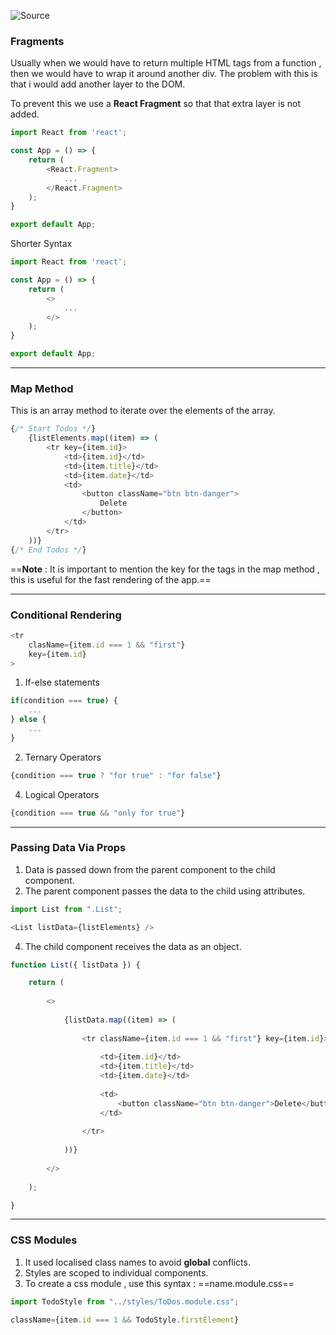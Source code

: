![Source](https://youtu.be/eILUmCJhl64?t=11016)

### Fragments
Usually when we would have to return multiple HTML tags from a function , then we would have to wrap it around another div. The problem with this is that i would add another layer to the DOM.

To prevent this we use a **React Fragment** so that that extra layer is not added.

```js
import React from 'react';

const App = () => {
	return (
		<React.Fragment>
			...
		</React.Fragment>
	);
}

export default App;
```

Shorter Syntax
```js
import React from 'react';

const App = () => {
	return (
		<>
			...
		</>
	);
}

export default App;
```

<hr>

### Map Method
This is an array method to iterate over the elements of the array.

```js
{/* Start Todos */}
	{listElements.map((item) => (
		<tr key={item.id}>
			<td>{item.id}</td>
			<td>{item.title}</td>
			<td>{item.date}</td>
			<td>
				<button className="btn btn-danger">
					Delete
				</button>
			</td>
		</tr>	
	))}
{/* End Todos */}
```

==**Note** : It is important to mention the key for the tags in the map method , this is useful for the fast rendering of the app.==

<hr>

### Conditional Rendering
```js
<tr
	clasName={item.id === 1 && "first"}
	key={item.id}
>
```

1. If-else statements
```js
if(condition === true) {
	...
} else {
	...
}
```
2. Ternary Operators
```js
{condition === true ? "for true" : "for false"}
```
4. Logical Operators
```js
{condition === true && "only for true"}
```

<hr>

### Passing Data Via Props
1. Data is passed down from the parent component to the child component.
2. The parent component passes the data to the child using attributes.
```js
import List from ".List";

<List listData={listElements} />
```
4. The child component receives the data as an object.
```js
function List({ listData }) {

	return (
	
		<>
			
			{listData.map((item) => (
			
				<tr className={item.id === 1 && "first"} key={item.id}>
				
					<td>{item.id}</td>
					<td>{item.title}</td>
					<td>{item.date}</td>
					
					<td>
						<button className="btn btn-danger">Delete</button>
					</td>
				
				</tr>
			
			))}
		
		</>
	
	);

}
```

<hr>

### CSS Modules
1. It used localised class names to avoid **global** conflicts.
2. Styles are scoped to individual components.
3. To create a css module , use this syntax : ==name.module.css==
```js
import TodoStyle from "../styles/ToDos.module.css";

className={item.id === 1 && TodoStyle.firstElement}
```

